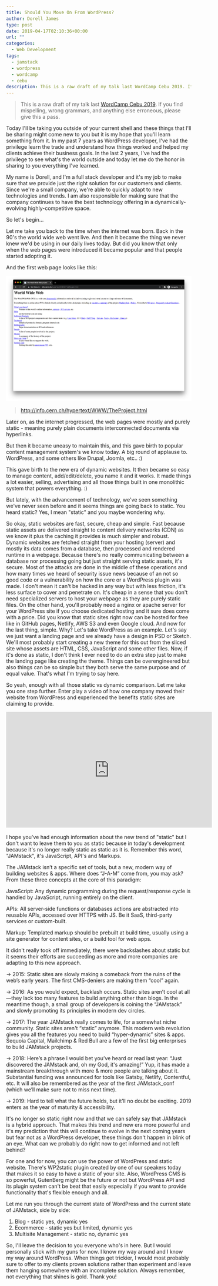 ```yaml
---
title: Should You Move On From WordPress?
author: Dorell James
type: post
date: 2019-04-17T02:10:36+00:00
url: ""
categories:
  - Web Development
tags:
  - jamstack
  - wordpress
  - wordcamp
  - cebu
description: This is a raw draft of my talk last WordCamp Cebu 2019. If you find mispelling, wrong grammars, and anything else erroneous, please give it a pass.
---
```


> This is a raw draft of my talk last [WordCamp Cebu 2019](https://cebu.wordcamp.org/2019/speaker/dorell-james-galang/). If you find mispelling, wrong grammars, and anything else erroneous, please give this a pass.

Today I'll be taking you outside of your current shell and these things that I'll be sharing might come new to you but it is my hope that you'll learn something from it. In my past 7 years as WordPress developer, I've had the privilege learn the trade and understand how things worked and helped my clients achieve their business goals. In the last 2 years, I've had the privilege to see what's the world outside and today let me do the honor in sharing to you everything I've learned.

My name is Dorell, and I'm a full stack developer and it's my job to make sure that we provide just the right solution for our customers and clients. Since we're a small company, we're able to quickly adapt to new technologies and trends. I am also responsible for making sure that the company continues to have the best technology offering in a dynamically-evolving highly-competitive space.

So let's begin...

Let me take you back to the time when the internet was born. Back in the 90's the world wide web went live. And then it became the thing we never knew we'd be using in our daily lives today. But did you know that only when the web pages were introduced it became popular and that people started adopting it.

And the first web page looks like this:

![First Webpage](./first-webpage.png)

> http://info.cern.ch/hypertext/WWW/TheProject.html

Later on, as the internet progressed, the web pages were mostly and purely static - meaning purely plain documents interconnected documents via hyperlinks.

But then it became uneasy to maintain this, and this gave birth to popular content management system's we know today. A big round of applause to. WordPress, and some others like Drupal, Joomla, etc.. :)

This gave birth to the new era of dynamic websites. It then became so easy to manage content, add/edit/delete, you name it and it works. It made things a lot easier, selling, advertising and all those things built in one monolithic system that powers everything. :)

But lately, with the advancement of technology, we've seen something we've never seen before and it seems things are going back to static. You heard static? Yes, I mean "static" and you maybe wondering why.

So okay, static websites are fast, secure, cheap and simple. Fast because static assets are delivered straight to content delivery networks (CDN) as we know it plus the caching it provides is much simpler and robust. Dynamic websites are fetched straight from your hosting (server) and mostly its data comes from a database, then processed and rendered runtime in a webpage. Because there's no really communicating between a database nor processing going but just straight serving static assets, it's secure. Most of the attacks are done in the middle of these operations and how many times we heard of security issue news because of an not so good code or a vulnerability on how the core or a WordPress plugin was made. I don't mean it can't be hacked in any way but with less friction, it's less surface to cover and penetrate on. It's cheap in a sense that you don't need specialized servers to host your webpage as they are purely static files. On the other hand, you'll probably need a nginx or apache server for your WordPress site if you choose dedicated hosting and it sure does come with a price. Did you know that static sites right now can be hosted for free like in GitHub pages, Netlify, AWS S3 and even Google cloud. And now for the last thing, simple. Why? Let's take WordPress as an example. Let's say we just want a landing page and we already have a design in PSD or Sketch. We'll most probably start creating a new theme for this out from the sliced site whose assets are HTML, CSS, JavaScript and some other files. Now, if it's done as static, I don't think I ever need to do an extra step just to make the landing page like creating the theme. Things can be overengineered but also things can be so simple but they both serve the same purpose and of equal value. That's what I'm trying to say here.

So yeah, enough with all those static vs dynamic comparison. Let me take you one step further. Enter play a video of how one company moved their website from WordPress and experienced the benefits static sites are claiming to provide.

<iframe width="560" height="315" src="https://www.youtube.com/embed/rB4Cl5LSe2c" frameborder="0" allow="accelerometer; autoplay; clipboard-write; encrypted-media; gyroscope; picture-in-picture" allowfullscreen></iframe>

I hope you've had enough information about the new trend of "static" but I don't want to leave them to you as static because in today's development because it's no longer really static as static as it is. Remember this word, "JAMstack", it's JavaScript, API's and Markups.

The JAMstack isn’t a specific set of tools, but a new, modern way of building websites & apps. Where does “J-A-M” come from, you may ask? From these three concepts at the core of this paradigm:

JavaScript: Any dynamic programming during the request/response cycle is handled by JavaScript, running entirely on the client.

APIs: All server-side functions or databases actions are abstracted into reusable APIs, accessed over HTTPS with JS. Be it SaaS, third-party services or custom-built.

Markup: Templated markup should be prebuilt at build time, usually using a site generator for content sites, or a build tool for web apps.

It didn't really took off immediately, there were backslashes about static but it seems their efforts are succeeding as more and more companies are adapting to this new approach.

→ 2015: Static sites are slowly making a comeback from the ruins of the web’s early years. The first CMS-deniers are making them “cool” again.

→ 2016: As you would expect, backlash occurs. Static sites aren’t cool at all—they lack too many features to build anything other than blogs. In the meantime though, a small group of developers is coining the “JAMstack” and slowly promoting its principles in modern dev circles.

→ 2017: The year JAMstack really comes to life, for a somewhat niche community. Static sites aren't “static” anymore. This modern web revolution gives you all the features you need to build “hyper-dynamic” sites & apps. Sequoia Capital, Mailchimp & Red Bull are a few of the first big enterprises to build JAMstack projects.

→ 2018: Here’s a phrase I would bet you’ve heard or read last year: “Just discovered the JAMstack and, oh my God, it's amazing!” Yup, it has made a mainstream breakthrough with more & more people are talking about it. Substantial funding was announced for tools like Gatsby, Netlify, Contentful, etc. It will also be remembered as the year of the first JAMstack_conf (which we’ll make sure not to miss next time).

→ 2019: Hard to tell what the future holds, but it’ll no doubt be exciting. 2019 enters as the year of maturity & accessibility.

It's no longer so static right now and that we can safely say that JAMstack is a hybrid approach. That makes this trend and new era more powerful and it's my prediction that this will continue to evolve in the next coming years but fear not as a WordPress developer, these things don't happen in blink of an eye. What can we probably do right now to get informed and not left behind?

For one and for now, you can use the power of WordPress and static website. There's WP2static plugin created by one of our speakers today that makes it so easy to have a static of your site. Also, WordPress CMS is so powerful, GutenBerg might be the future or not but WordPress API and its plugin system can't be beat that easily especially if you want to provide functionality that's flexible enough and all.

Let me run you through the current state of WordPress and the current state of JAMstack, side by side:

1. Blog - static yes, dynamic yes
2. Ecommerce - static yes but limited, dynamic yes
3. Multisite Management - static no, dynamic yes

So, I'll leave the decision to you everyone who's in here. But I would personally stick with my guns for now. I know my way around and I know my way around WordPress. When things get trickier, I would most probably sure to offer to my clients proven solutions rather than experiment and leave them hanging somewhere with an incomplete solution. Always remember, not everything that shines is gold. Thank you!
